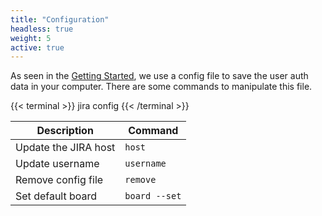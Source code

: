 ```yaml
---
title: "Configuration"
headless: true
weight: 5
active: true
---
```


As seen in the [Getting Started](#introduction-getting-started), we use a config file to save the user auth data in your computer. There are some commands to manipulate this file.

{{< terminal >}}
jira config <command>
{{< /terminal >}}

<table class="table">
    <thead>
        <tr>
            <th>Description</th>
            <th>Command</th>
        </tr>
    </thead>
    <tbody>
        <tr>
            <td>Update the JIRA host</td>
            <td><code>host</code></td>
        </tr>
        <tr>
            <td>Update username</td>
            <td><code>username</code></td>
        </tr>
        <tr>
            <td>Remove config file </td>
            <td><code>remove</code></td>
        </tr>
        <tr>
            <td>Set default board </td>
            <td><code>board --set</code></td>
        </tr>
    </tbody>
</table>

